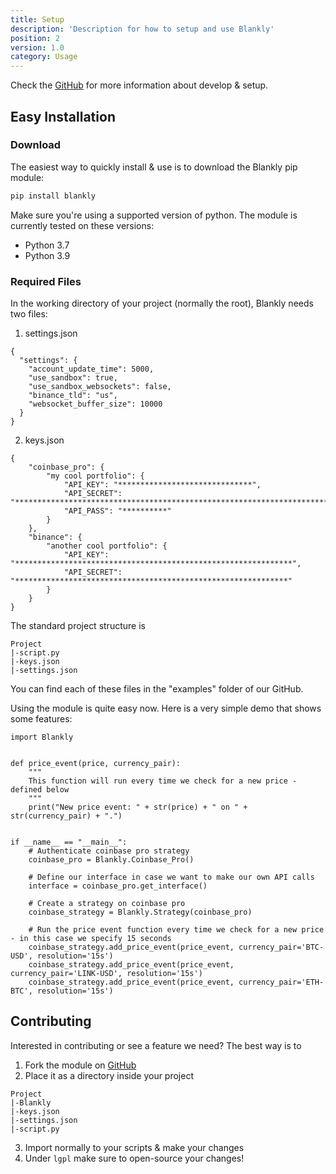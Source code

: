 ```yaml
---
title: Setup
description: 'Description for how to setup and use Blankly'
position: 2
version: 1.0
category: Usage
---
```


Check the [GitHub](https://github.com/Blankly-Finance/Blankly) for more information about develop & setup.

## Easy Installation

### Download

The easiest way to quickly install & use is to download the Blankly pip module:

```bash
pip install blankly
```

Make sure you're using a supported version of python. The module is currently tested on these versions:
- Python 3.7
- Python 3.9

### Required Files

In the working directory of your project (normally the root), Blankly needs two files:
1. settings.json
```json[settings.json]
{
  "settings": {
    "account_update_time": 5000,
    "use_sandbox": true,
    "use_sandbox_websockets": false,
    "binance_tld": "us",
    "websocket_buffer_size": 10000
  }
}
```
2. keys.json
```json[Keys.json]
{
    "coinbase_pro": {
        "my cool portfolio": {
            "API_KEY": "******************************",
            "API_SECRET": "**************************************************************************************",
            "API_PASS": "**********"
        }
    },
    "binance": {
        "another cool portfolio": {
            "API_KEY": "**************************************************************",
            "API_SECRET": "*************************************************************"
        }
    }
}
```

The standard project structure is
```
Project
|-script.py
|-keys.json
|-settings.json
```
You can find each of these files in the "examples" folder of our GitHub.

Using the module is quite easy now. Here is a very simple demo that shows some features:

```python[script.py]
import Blankly


def price_event(price, currency_pair):
    """
    This function will run every time we check for a new price - defined below
    """
    print("New price event: " + str(price) + " on " + str(currency_pair) + ".")


if __name__ == "__main__":
    # Authenticate coinbase pro strategy
    coinbase_pro = Blankly.Coinbase_Pro()

    # Define our interface in case we want to make our own API calls
    interface = coinbase_pro.get_interface()

    # Create a strategy on coinbase pro
    coinbase_strategy = Blankly.Strategy(coinbase_pro)

    # Run the price event function every time we check for a new price - in this case we specify 15 seconds
    coinbase_strategy.add_price_event(price_event, currency_pair='BTC-USD', resolution='15s')
    coinbase_strategy.add_price_event(price_event, currency_pair='LINK-USD', resolution='15s')
    coinbase_strategy.add_price_event(price_event, currency_pair='ETH-BTC', resolution='15s')

```

## Contributing

Interested in contributing or see a feature we need? The best way is to 
1. Fork the module on [GitHub](https://github.com/Blankly-Finance/Blankly)
2. Place it as a directory inside your project
```
Project
|-Blankly
|-keys.json
|-settings.json
|-script.py
```
3. Import normally to your scripts & make your changes
4. Under `lgpl` make sure to open-source your changes!
